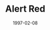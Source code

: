 ---
mission_id: alertred
title: "Alert Red"
authors: 
    - "Christoph Dobias"
date: 1997-02-08
filename: "alertred.zip"
description: "In this mission you must steal the plans of the World Devastor. Weapons that were crated to tear planets apart and make new Fighters or new Weapons with the planet´s resources. The Emperor is still disappointed about his loos of the First Death-Star and wants to bring the Rebellion to its knees. Mon Mothma asks Kyle Katarn to help the Rebellion on this thing."
cover:
levelReplaced:	SECBASE
difficulty: no
bm:	yes
fme: yes
wax: yes
three_do: yes
voc: yes
gmd: no
vue: no
lfd: no
base: "New level from scratch"
editors: "Dark Forge 0.993-1.01, DFINFEDIT 1.01"

---